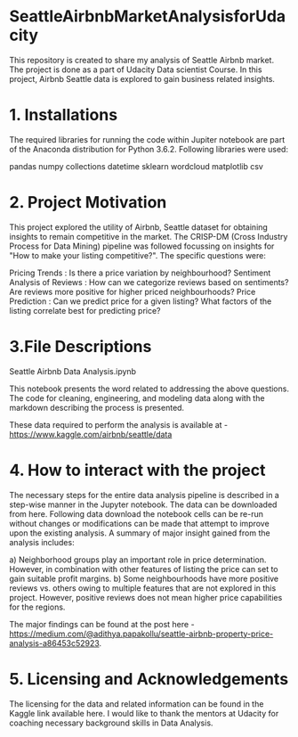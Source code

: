 # SeattleAirbnbMarketAnalysisforUdacity
This repository is created to share my analysis of Seattle Airbnb  market. The project is done as a part of Udacity Data scientist Course. In this project, Airbnb Seattle data is explored to gain business related insights.

# 1. Installations
The required libraries for running the code within Jupiter notebook are part of the Anaconda distribution for Python 3.6.2. Following libraries were used:

pandas
numpy
collections
datetime
sklearn
wordcloud
matplotlib
csv

# 2. Project Motivation
This project explored the utility of Airbnb, Seattle dataset for obtaining insights to remain competitive in the market. The CRISP-DM (Cross Industry Process for Data Mining) pipeline was followed focussing on insights for "How to make your listing competitive?". The specific questions were:

Pricing Trends : Is there a price variation by neighbourhood?
Sentiment Analysis of Reviews : How can we categorize reviews based on sentiments? Are reviews more positive for higher priced neighbourhoods?
Price Prediction : Can we predict price for a given listing? What factors of the listing correlate best for predicting price?

# 3.File Descriptions
Seattle Airbnb Data Analysis.ipynb

This notebook presents the word related to addressing the above questions. The code for cleaning, engineering, and modeling data along with the markdown describing the process is presented.

These data required to perform the analysis is available at - https://www.kaggle.com/airbnb/seattle/data 

# 4. How to interact with the project
The necessary steps for the entire data analysis pipeline is described in a step-wise manner in the Jupyter notebook. The data can be downloaded from here. Following data download the notebook cells can be re-run without changes or modifications can be made that attempt to improve upon the existing analysis. A summary of major insight gained from the analysis includes:

a) Neighborhood groups play an important role in price determination. However, in combination with other features of listing the price can set to gain suitable profit margins.
b) Some neighbourhoods have more positive reviews vs. others owing to multiple features that are not explored in this project. However, positive reviews does not mean higher price capabilities for the regions. 

The major findings can be found at the post here - https://medium.com/@adithya.papakollu/seattle-airbnb-property-price-analysis-a86453c52923.

# 5. Licensing and Acknowledgements
The licensing for the data and related information can be found in the Kaggle link available here. I would like to thank the mentors at Udacity for coaching necessary background skills in Data Analysis.
